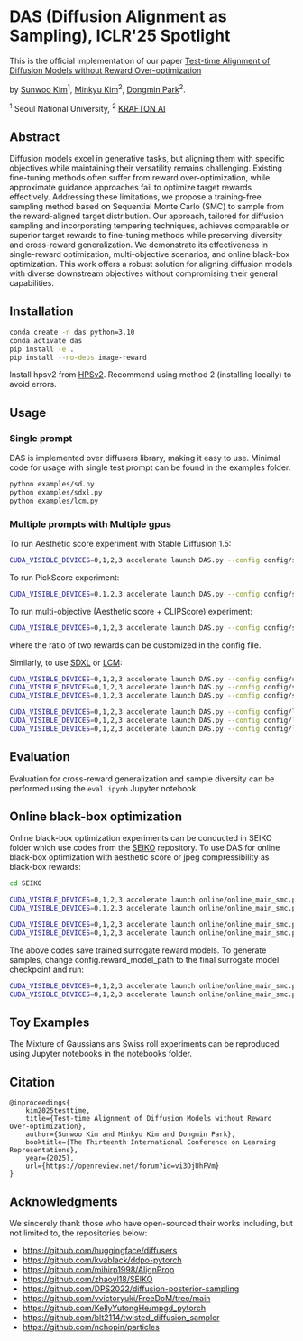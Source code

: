 # DAS (Diffusion Alignment as Sampling), ICLR'25 Spotlight

This is the official implementation of our paper [Test-time Alignment of Diffusion Models without Reward Over-optimization](https://arxiv.org/abs/2501.05803)

by [Sunwoo Kim](https://www.linkedin.com/in/sunwoo-kim-299493201/)<sup>1</sup>, [Minkyu Kim](https://scholar.google.com/citations?user=f-kVmJwAAAAJ&hl=ko)<sup>2</sup>, [Dongmin Park](https://scholar.google.com/citations?user=4xXYQl0AAAAJ&hl=ko)<sup>2</sup>.

<sup>1</sup> Seoul National University, <sup>2</sup> [KRAFTON AI](https://www.krafton.ai/en/research/publications/)

## Abstract

Diffusion models excel in generative tasks, but aligning them with specific objectives while maintaining their versatility remains challenging. Existing fine-tuning methods often suffer from reward over-optimization, while approximate guidance approaches fail to optimize target rewards effectively. Addressing these limitations, we propose a training-free sampling method based on Sequential Monte Carlo (SMC) to sample from the reward-aligned target distribution. Our approach, tailored for diffusion sampling and incorporating tempering techniques, achieves comparable or superior target rewards to fine-tuning methods while preserving diversity and cross-reward generalization. We demonstrate its effectiveness in single-reward optimization, multi-objective scenarios, and online black-box optimization. This work offers a robust solution for aligning diffusion models with diverse downstream objectives without compromising their general capabilities.

## Installation

```bash
conda create -n das python=3.10
conda activate das
pip install -e .
pip install --no-deps image-reward
```

Install hpsv2 from [HPSv2](https://github.com/tgxs002/HPSv2). Recommend using method 2 (installing locally) to avoid errors.

## Usage

### Single prompt

DAS is implemented over diffusers library, making it easy to use. Minimal code for usage with single test prompt can be found in the examples folder.

```bash
python examples/sd.py
python examples/sdxl.py
python examples/lcm.py
```

### Multiple prompts with Multiple gpus

To run Aesthetic score experiment with Stable Diffusion 1.5:

```bash
CUDA_VISIBLE_DEVICES=0,1,2,3 accelerate launch DAS.py --config config/sd.py:aesthetic
```

To run PickScore experiment:

```bash
CUDA_VISIBLE_DEVICES=0,1,2,3 accelerate launch DAS.py --config config/sd.py:pick
```

To run multi-objective (Aesthetic score + CLIPScore) experiment:

```bash
CUDA_VISIBLE_DEVICES=0,1,2,3 accelerate launch DAS.py --config config/sd.py:multi
```
where the ratio of two rewards can be customized in the config file.

Similarly, to use [SDXL](https://huggingface.co/stabilityai/stable-diffusion-xl-base-1.0) or [LCM](https://huggingface.co/SimianLuo/LCM_Dreamshaper_v7):

```bash
CUDA_VISIBLE_DEVICES=0,1,2,3 accelerate launch DAS.py --config config/sdxl.py:aesthetic
CUDA_VISIBLE_DEVICES=0,1,2,3 accelerate launch DAS.py --config config/sdxl.py:pick
CUDA_VISIBLE_DEVICES=0,1,2,3 accelerate launch DAS.py --config config/sdxl.py:multi

CUDA_VISIBLE_DEVICES=0,1,2,3 accelerate launch DAS.py --config config/lcm.py:aesthetic
CUDA_VISIBLE_DEVICES=0,1,2,3 accelerate launch DAS.py --config config/lcm.py:pick
CUDA_VISIBLE_DEVICES=0,1,2,3 accelerate launch DAS.py --config config/lcm.py:multi
```

## Evaluation

Evaluation for cross-reward generalization and sample diversity can be performed using the `eval.ipynb` Jupyter notebook. 

## Online black-box optimization

Online black-box optimization experiments can be conducted in SEIKO folder which use codes from the [SEIKO](https://github.com/zhaoyl18/SEIKO) repository. To use DAS for online black-box optimization with aesthetic score or jpeg compressibility as black-box rewards:

```bash
cd SEIKO

CUDA_VISIBLE_DEVICES=0,1,2,3 accelerate launch online/online_main_smc.py --config config/UCB_smc.py:aesthetic
CUDA_VISIBLE_DEVICES=0,1,2,3 accelerate launch online/online_main_smc.py --config config/Bootstrap_smc.py:aesthetic

CUDA_VISIBLE_DEVICES=0,1,2,3 accelerate launch online/online_main_smc.py --config config/UCB_smc.py:jpeg
CUDA_VISIBLE_DEVICES=0,1,2,3 accelerate launch online/online_main_smc.py --config config/Bootstrap_smc.py:jpeg
```

The above codes save trained surrogate reward models. To generate samples, change config.reward_model_path to the final surrogate model checkpoint and run:
```bash
CUDA_VISIBLE_DEVICES=0,1,2,3 accelerate launch online/online_main_smc.py --config config/UCB_smc.py:evaluate
CUDA_VISIBLE_DEVICES=0,1,2,3 accelerate launch online/online_main_smc.py --config config/Bootstrap_smc.py:evaluate
```

## Toy Examples

The Mixture of Gaussians ans Swiss roll experiments can be reproduced using Jupyter notebooks in the notebooks folder.

## Citation
```
@inproceedings{
    kim2025testtime,
    title={Test-time Alignment of Diffusion Models without Reward Over-optimization},
    author={Sunwoo Kim and Minkyu Kim and Dongmin Park},
    booktitle={The Thirteenth International Conference on Learning Representations},
    year={2025},
    url={https://openreview.net/forum?id=vi3DjUhFVm}
}
```

## Acknowledgments

We sincerely thank those who have open-sourced their works including, but not limited to, the repositories below:
- https://github.com/huggingface/diffusers
- https://github.com/kvablack/ddpo-pytorch
- https://github.com/mihirp1998/AlignProp
- https://github.com/zhaoyl18/SEIKO
- https://github.com/DPS2022/diffusion-posterior-sampling
- https://github.com/vvictoryuki/FreeDoM/tree/main
- https://github.com/KellyYutongHe/mpgd_pytorch
- https://github.com/blt2114/twisted_diffusion_sampler
- https://github.com/nchopin/particles
